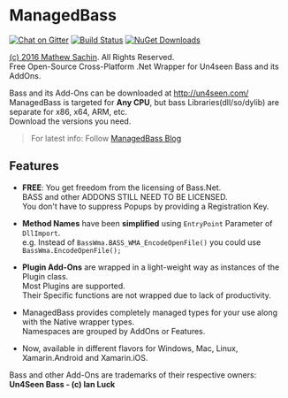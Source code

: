 # ManagedBass

[![Chat on Gitter](https://img.shields.io/gitter/room/MathewSachin/ManagedBass.svg?style=flat-square)](https://gitter.im/MathewSachin/ManagedBass)
[![Build Status](https://img.shields.io/appveyor/ci/MathewSachin/ManagedBass/master.svg?style=flat-square)](https://ci.appveyor.com/project/MathewSachin/ManagedBass)
[![NuGet Downloads](https://img.shields.io/nuget/dt/ManagedBass.svg?style=flat-square)](https://www.nuget.org/Packages/ManagedBass)

[(c) 2016 Mathew Sachin](LICENSE.md). All Rights Reserved.  
Free Open-Source Cross-Platform .Net Wrapper for Un4seen Bass and its AddOns.

Bass and its Add-Ons can be downloaded at http://un4seen.com/  
ManagedBass is targeted for **Any CPU**, but bass Libraries(dll/so/dylib) are separate for x86, x64, ARM, etc.  
Download the versions you need.

> For latest info: Follow [ManagedBass Blog](https://managedbass.wordpress.com)

Features
-----------------------------------------
* **FREE**: You get freedom from the licensing of Bass.Net.  
  BASS and other ADDONS STILL NEED TO BE LICENSED.  
  You don't have to suppress Popups by providing a Registration Key.

* **Method Names** have been **simplified** using `EntryPoint` Parameter of `DllImport`.  
  e.g. Instead of `BassWma.BASS_WMA_EncodeOpenFile()` you could use `BassWma.EncodeOpenFile();`

* **Plugin Add-Ons** are wrapped in a light-weight way as instances of the Plugin class.  
  Most Plugins are supported.  
  Their Specific functions are not wrapped due to lack of productivity.

* ManagedBass provides completely managed types for your use along with the Native wrapper types.  
  Namespaces are grouped by AddOns or Features.

* Now, available in different flavors for Windows, Mac, Linux, Xamarin.Android and Xamarin.iOS.

Bass and other Add-Ons are trademarks of their respective owners: **Un4Seen Bass - (c) Ian Luck**
